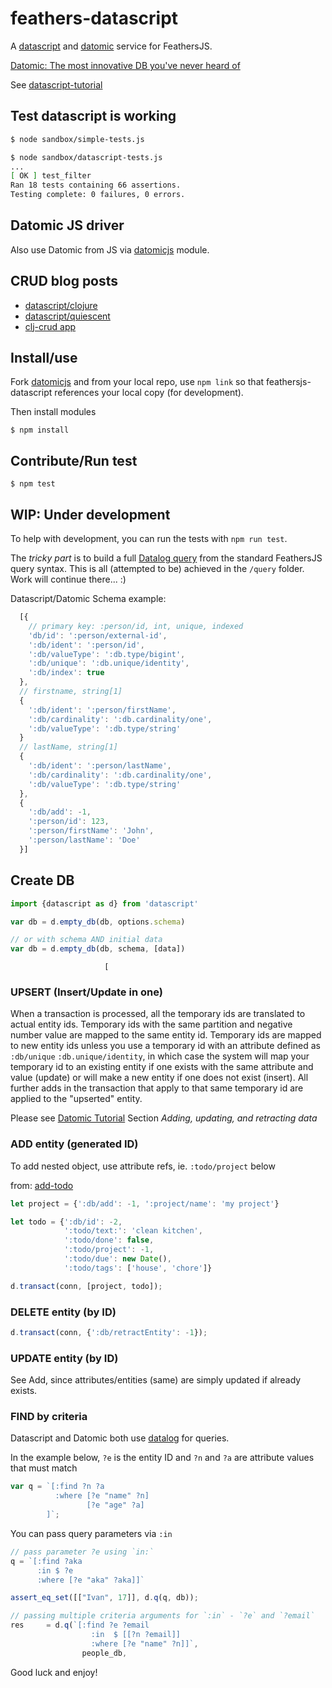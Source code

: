 # feathers-datascript
A [datascript](https://www.npmjs.com/package/datascript) and [datomic](http://docs.datomic.com/architecture.html) service for FeathersJS.

[Datomic: The most innovative DB you've never heard of](http://augustl.com/blog/2016/datomic_the_most_innovative_db_youve_never_heard_of/)

See [datascript-tutorial](https://github.com/kristianmandrup/datascript-tutorial)

## Test datascript is working

```bash
$ node sandbox/simple-tests.js
```


```bash
$ node sandbox/datascript-tests.js
...
[ OK ] test_filter
Ran 18 tests containing 66 assertions.
Testing complete: 0 failures, 0 errors.
```

## Datomic JS driver

Also use Datomic from JS via [datomicjs](https://github.com/kristianmandrup/datomicjs) module.

## CRUD blog posts
- [datascript/clojure](http://thegeez.net/2014/04/30/datascript_clojure_web_app.html)
- [datascript/quiescent](http://thegeez.net/2014/05/01/datascript_quiescent_standalone.html)
- [clj-crud app](https://github.com/thegeez/clj-crud)

## Install/use

Fork [datomicjs](https://github.com/kristianmandrup/datomicjs) and from your local repo, use `npm link` so that feathersjs-datascript references your local copy (for development).

Then install modules

`$ npm install`

## Contribute/Run test

`$ npm test`

## WIP: Under development
To help with development, you can run the tests with `npm run test`.

The *tricky part* is to build a full [Datalog query](http://docs.datomic.com/query.html) from the standard FeathersJS query syntax. This is all (attempted to be) achieved in the `/query` folder. Work will continue there... :)

Datascript/Datomic Schema example:

```js
  [{
    // primary key: :person/id, int, unique, indexed
    'db/id': ':person/external-id',
    ':db/ident': ':person/id',
    ':db/valueType': ':db.type/bigint',
    ':db/unique': ':db.unique/identity',
    ':db/index': true
  },
  // firstname, string[1]
  {
    ':db/ident': ':person/firstName',
    ':db/cardinality': ':db.cardinality/one',
    ':db/valueType': ':db.type/string'
  }
  // lastName, string[1]  
  {
    ':db/ident': ':person/lastName',
    ':db/cardinality': ':db.cardinality/one',
    ':db/valueType': ':db.type/string'
  },
  {
    ':db/add': -1,
    ':person/id': 123,
    ':person/firstName': 'John',
    ':person/lastName': 'Doe'
  }]

```

## Create DB

```js
import {datascript as d} from 'datascript'

var db = d.empty_db(db, options.schema)

// or with schema AND initial data
var db = d.empty_db(db, schema, [data])
```
                         [

### UPSERT (Insert/Update in one)

When a transaction is processed, all the temporary ids are translated to actual entity ids. Temporary ids with the same partition and negative number value are mapped to the same entity id. Temporary ids are mapped to new entity ids unless you use a temporary id with an attribute defined as `:db/unique` `:db.unique/identity`, in which case the system will map your temporary id to an existing entity if one exists with the same attribute and value (update) or will make a new entity if one does not exist (insert). All further adds in the transaction that apply to that same temporary id are applied to the "upserted" entity.

Please see [Datomic Tutorial](http://docs.datomic.com/tutorial.html)
Section *Adding, updating, and retracting data*

### ADD entity (generated ID)

To add nested object, use attribute refs, ie. `:todo/project` below

from: [add-todo](https://github.com/tonsky/datascript-todo/blob/gh-pages/src/datascript_todo/core.cljs#L223)

```js
let project = {':db/add': -1, ':project/name': 'my project'}

let todo = {':db/id': -2,
            ':todo/text:': 'clean kitchen',
            ':todo/done': false,
            ':todo/project': -1,
            ':todo/due': new Date(),
            ':todo/tags': ['house', 'chore']}

d.transact(conn, [project, todo]);
```

### DELETE entity (by ID)

```js
d.transact(conn, {':db/retractEntity': -1});
```

### UPDATE entity (by ID)

See Add, since attributes/entities (same) are simply updated if already exists.

### FIND by criteria

Datascript and Datomic both use [datalog](http://www.learndatalogtoday.org/) for queries.

In the example below, `?e` is the entity ID and `?n` and `?a` are attribute values that must match

```js
var q = `[:find ?n ?a
          :where [?e "name" ?n]
                 [?e "age" ?a]
        ]`;
```

You can pass query parameters via `:in`

```js
// pass parameter ?e using `in:`
q = `[:find ?aka
      :in $ ?e
      :where [?e "aka" ?aka]]`

assert_eq_set([["Ivan", 17]], d.q(q, db));

// passing multiple criteria arguments for `:in` - `?e` and `?email`
res     = d.q(`[:find ?e ?email
                  :in  $ [[?n ?email]]
                  :where [?e "name" ?n]]`,
                people_db,
```

Good luck and enjoy!
